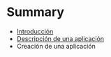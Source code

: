 # Summary

* [Introducción](README.md)
* [Descripción de una aplicación](chapter1.md)
* Creación de una aplicación

